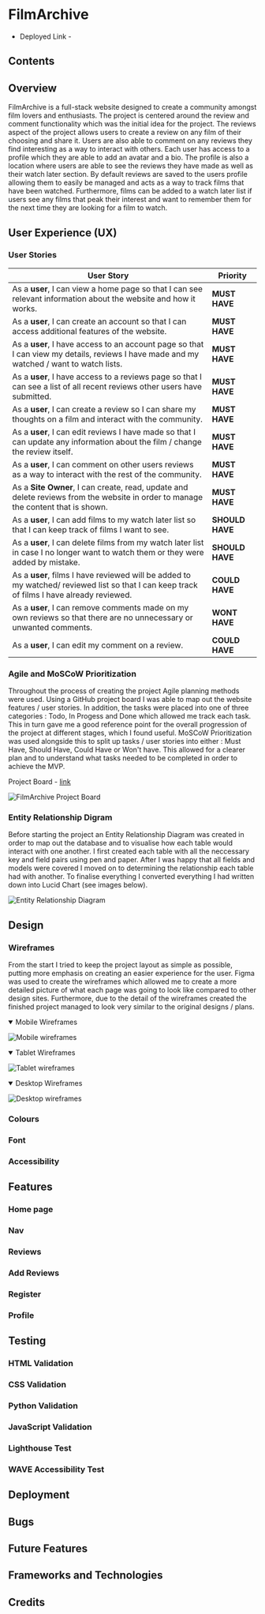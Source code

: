 # FilmArchive

- Deployed Link - 

## Contents

## Overview

FilmArchive is a full-stack website designed to create a community amongst film lovers and enthusiasts. The project is centered around the review and comment functionality which was the initial idea for the project. The reviews aspect of the project allows users to create a review on any film of their choosing and share it. Users are also able to comment on any reviews they find interesting as a way to interact with others. Each user has access to a profile which they are able to add an avatar and a bio. The profile is also a location where users are able to see the reviews they have made as well as their watch later section. By default reviews are saved to the users profile allowing them to easily be managed and acts as a way to track films that have been watched. Furthermore, films can be added to a watch later list if users see any films that peak their interest and want to remember them for the next time they are looking for a film to watch.

## User Experience (UX)

### User Stories

| User Story | Priority |
|----------------------------------------------------------------------------------------------------------------------------|---------------|
| As a **user**, I can view a home page so that I can see relevant information about the website and how it works. | **MUST HAVE** |
| As a **user**, I can create an account so that I can access additional features of the website. | **MUST HAVE** |
| As a **user**, I have access to an account page so that I can view my details, reviews I have made and my watched / want to watch lists. | **MUST HAVE** |
| As a **user**, I have access to a reviews page so that I can see a list of all recent reviews other users have submitted. | **MUST HAVE** |
| As a **user**, I can create a review so I can share my thoughts on a film and interact with the community. | **MUST HAVE** |
| As a **user**, I can edit reviews I have made so that I can update any information about the film / change the review itself. | **MUST HAVE** |
| As a **user**, I can comment on other users reviews as a way to interact with the rest of the community. | **MUST HAVE** |
| As a **Site Owner**, I can create, read, update and delete reviews from the website in order to manage the content that is shown. | **MUST HAVE** |
| As a **user**,  I can add films to my watch later list so that I can keep track of films I want to see. | **SHOULD HAVE** |
| As a **user**, I can delete films from my watch later list in case I no longer want to watch them or they were added by mistake. | **SHOULD HAVE** |
| As a **user**, films I have reviewed will be added to my watched/ reviewed list so that I can keep track of films I have already reviewed. | **COULD HAVE** |
| As a **user**, I can remove comments made on my own reviews so that there are no unnecessary or unwanted comments. | **WONT HAVE** |
| As a **user**, I can edit my comment on a review.  | **COULD HAVE** |



### Agile and MoSCoW Prioritization

Throughout the process of creating the project Agile planning methods were used. Using a GitHub project board I was able to map out the website features / user stories. In addition, the tasks were placed into one of three categories : Todo, In Progess and Done which allowed me track each task. This in turn gave me a good reference point for the overall progression of the project at different stages, which I found useful. MoSCoW Prioritization was used alongside this to split up tasks / user stories into either : Must Have, Should Have, Could Have or Won't have. This allowed for a clearer plan and to understand what tasks needed to be completed in order to achieve the MVP.

Project Board - [link](https://github.com/users/m-dixon5/projects/3)

![FilmArchive Project Board](documentation/images/project-board.jpg)

### Entity Relationship Digram

Before starting the project an Entity Relationship Diagram was created in order to map out the database and to visualise how each table would interact with one another. I first created each table with all the neccessary key and field pairs using pen and paper. After I was happy that all fields and models were covered I moved on to determining the relationship each table had with another. To finalise everything I converted everything I had written down into Lucid Chart (see images below).

![Entity Relationship Diagram](documentation/images//ERD.png)

## Design

### Wireframes

From the start I tried to keep the project layout as simple as possible, putting more emphasis on creating an easier experience for the user. Figma was used to create the wireframes which allowed me to create a more detailed picture of what each page was going to look like compared to other design sites. Furthermore, due to the detail of the wireframes created the finished project managed to look very similar to the original designs / plans.

<details open>
<summary>Mobile Wireframes</summary>

![Mobile wireframes](documentation/images/Mobile-Wireframe.png)
</details>

<details open>
<summary>Tablet Wireframes</summary>

![Tablet wireframes](documentation/images/Tablet-Wireframe.png)
</details>

<details open>
<summary>Desktop Wireframes</summary>

![Desktop wireframes](documentation/images/Desktop-Wireframes.png)
</details>

### Colours

### Font

### Accessibility

## Features

### Home page

### Nav

### Reviews

### Add Reviews

### Register

### Profile 

## Testing

### HTML Validation

### CSS Validation

### Python Validation

### JavaScript Validation

### Lighthouse Test

### WAVE Accessibility Test

## Deployment

## Bugs

## Future Features

## Frameworks and Technologies

## Credits
